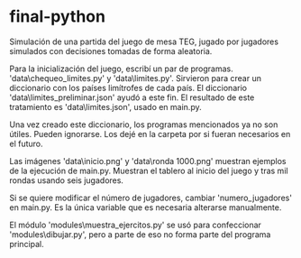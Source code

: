 # final-python
Simulación de una partida del juego de mesa TEG, jugado por jugadores simulados con decisiones tomadas de forma aleatoria.

Para la inicialización del juego, escribí un par de programas. 'data\chequeo_limites.py' y 'data\limites.py'. Sirvieron para crear un diccionario con los países limítrofes de cada país. El diccionario 'data\limites_preliminar.json' ayudó a este fin. El resultado de este tratamiento es 'data\limites.json', usado en main.py.

Una vez creado este diccionario, los programas mencionados ya no son útiles. Pueden ignorarse. Los dejé en la carpeta por si fueran necesarios en el futuro.

Las imágenes 'data\inicio.png' y 'data\ronda 1000.png' muestran ejemplos de la ejecución de main.py. Muestran el tablero al inicio del juego y tras mil rondas usando seis jugadores.

Si se quiere modificar el número de jugadores, cambiar 'numero_jugadores' en main.py. Es la única variable que es necesaria alterarse manualmente.

El módulo 'modules\muestra_ejercitos.py' se usó para confeccionar 'modules\dibujar.py', pero a parte de eso no forma parte del programa principal.